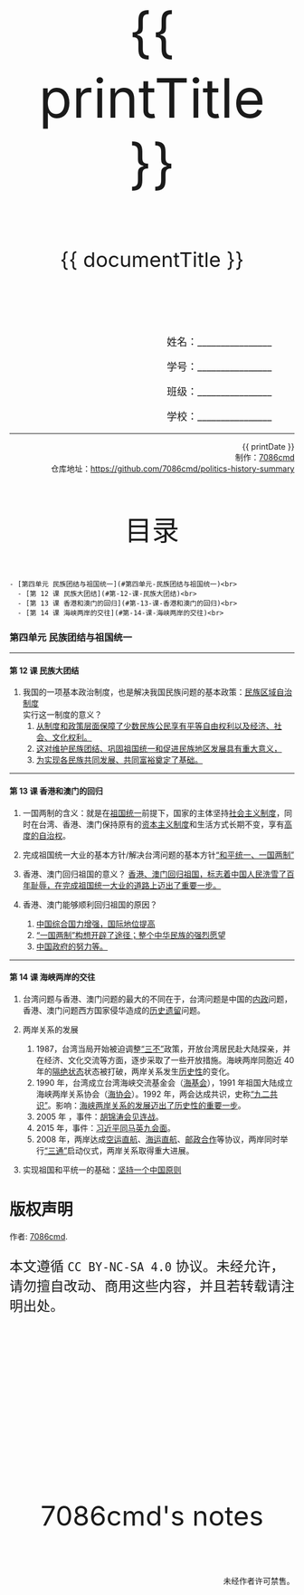 
  <style>
  #title {
    padding-top: 40%;
    font-size: 96px;
  }

  #subtitle {
    font-size: 36px;
    padding-top: 18%;
  }

  #ending {
    padding-top: 60%;
    font-size: 48px;
    padding-bottom: 12%;
  }

  .center {
    text-align: center;
  }
  .right {
    text-align: right;
  }

  #inform {
    padding-right: 8%;
    font-size: 18px;
  }

  #allinform {
    padding-top: 18%;
  }

  .topic {
    padding-top: 12%;
    padding-bottom: 8%;
    font-size: 48px;
  }
</style>
<div class="center">
  <div id="title">{{ printTitle }}</div>
  <div id="subtitle" v-if="documentTitle !== printTitle">{{ documentTitle }}</div>
</div>
<div class="right" id="allinform">
  <p id="inform">姓名：________________</p>
  <p id="inform">学号：________________</p>
  <p id="inform">班级：________________</p>
  <p id="inform">学校：________________</p>

  <hr />
  <div>
    {{ printDate }}<br />
    制作：<a href="https://github.com/7086cmd/">7086cmd</a><br />
    仓库地址：<a href="https://github.com/7086cmd/politics-history-summary"
      >https://github.com/7086cmd/politics-history-summary</a
    >
  </div>
</div>


<div class="divider_top"></div>

<div class="divider_top"></div>

<div class="center">
  <div class="topic">目录</div>
</div>

    - [第四单元 民族团结与祖国统一](#第四单元-民族团结与祖国统一)<br>
      - [第 12 课 民族大团结](#第-12-课-民族大团结)<br>
      - [第 13 课 香港和澳门的回归](#第-13-课-香港和澳门的回归)<br>
      - [第 14 课 海峡两岸的交往](#第-14-课-海峡两岸的交往)<br>

<div class="divider_top"></div>


### 第四单元 民族团结与祖国统一

---

#### 第 12 课 民族大团结

1. 我国的一项基本政治制度，也是解决我国民族问题的基本政策：<u>民族区域自治制度</u><br>
   实行这一制度的意义？
    1. <u>从制度和政策层面保障了少数民族公民享有平等自由权利以及经济、社会、文化权利。</u>
    2. <u>这对维护民族团结、巩固祖国统一和促进民族地区发展具有重大意义，</u>
    3. <u>为实现各民族共同发展、共同富裕奠定了基础。</u>

---

#### 第 13 课 香港和澳门的回归

1. 一国两制的含义：就是在<u>祖国统一</u>前提下，国家的主体坚持<u>社会主义制度</u>，同时在台湾、香港、澳门保持原有的<u>资本主义制度</u>和生活方式长期不变，享有<u>高度的自治权</u>。

2. 完成祖国统一大业的基本方针/解决台湾问题的基本方针<u>“和平统一、一国两制”</u>

3. 香港、澳门回归祖国的意义？
   <u>香港、澳门回归祖国，标志着中国人民洗雪了百年耻辱，在完成祖国统一大业的道路上迈出了重要一步。</u>

4. 香港、澳门能够顺利回归祖国的原因？
    1. <u>中国综合国力增强，国际地位提高</u>
    2. <u>“一国两制”构想开辟了途径；整个中华民族的强烈愿望</u>
    3. <u>中国政府的努力等。</u>

---

#### 第 14 课 海峡两岸的交往

1. 台湾问题与香港、澳门问题的最大的不同在于，台湾问题是中国的<u>内政</u>问题，香港、澳门问题西方国家侵华造成的<u>历史遗留</u>问题。

2. 两岸关系的发展

    1. 1987，台湾当局开始被迫调整<u>“三不”</u>政策，开放台湾居民赴大陆探亲，并在经济、文化交流等方面，逐步采取了一些开放措施。海峡两岸同胞近 40 年的<u>隔绝状态</u>状态被打破，两岸关系发生<u>历史性</u>的变化。
    2. 1990 年，台湾成立台湾海峡交流基金会（<u>海基会</u>），1991 年祖国大陆成立海峡两岸关系协会（<u>海协会</u>）。1992 年，两会达成共识，史称<u>“九二共识”</u>。影响：<u>海峡两岸关系的发展迈出了历史性的重要一步</u>。
    3. 2005 年 ，事件：<u>胡锦涛会见连战</u>。
    4. 2015 年，事件：<u>习近平同马英九会面</u>。
    5. 2008 年，两岸达成<u>空运直航</u>、<u>海运直航</u>、<u>邮政合作</u>等协议，两岸同时举行<u>“三通”</u>启动仪式，两岸关系取得重大进展。

3. 实现祖国和平统一的基础：<u>坚持一个中国原则</u>

<div class="divider"></div>

<div class="divider"></div>

# 版权声明

作者: [7086cmd](https://github.com/7086cmd).<br>

<p style="font-size: 24px">
本文遵循 <code>CC BY-NC-SA 4.0</code> 协议。未经允许，请勿擅自改动、商用这些内容，并且若转载请注明出处。
</p>

<script setup>
import { ref } from "vue";

const printTitle = ref(decodeURI(new URL(location.href).pathname.split("/")[1])) ?? "政史地总资料";

const documentTitle = ref(decodeURI(new URL(location.href).pathname.split("/").filter(x => (x !== "" && x !== "print")).join(" | "))) ?? "政史地总资料";

const printDate = ref(`导出日期：${new Date().toLocaleDateString()} ${new Date().toLocaleTimeString()}`);

</script>

<div class="divider_top"></div>

<div class="center">
  <div id="ending">7086cmd's notes</div>
</div>

<div class="right">
  <p>未经作者许可禁售。</p>
</div>
